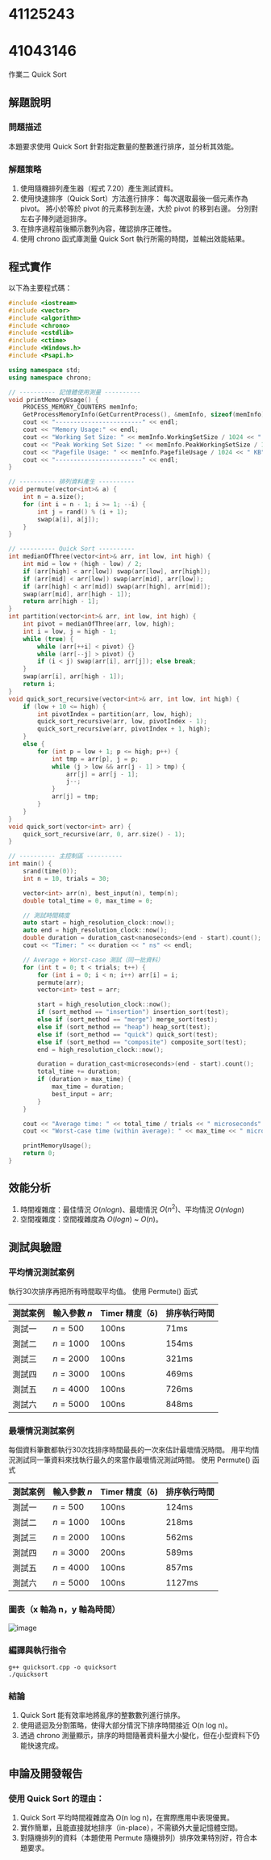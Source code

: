 # 41125243 
# 41043146

作業二 Quick Sort

## 解題說明

### 問題描述

本題要求使用 Quick Sort 針對指定數量的整數進行排序，並分析其效能。

### 解題策略

1. 使用隨機排列產生器（程式 7.20）產生測試資料。
2. 使用快速排序（Quick Sort）方法進行排序：
   每次選取最後一個元素作為 pivot。
   將小於等於 pivot 的元素移到左邊，大於 pivot 的移到右邊。
   分別對左右子陣列遞迴排序。
3. 在排序過程前後顯示數列內容，確認排序正確性。
4. 使用 chrono 函式庫測量 Quick Sort 執行所需的時間，並輸出效能結果。
## 程式實作

以下為主要程式碼：

```cpp
#include <iostream>
#include <vector>
#include <algorithm>
#include <chrono>
#include <cstdlib>
#include <ctime>
#include <Windows.h>
#include <Psapi.h>

using namespace std;
using namespace chrono;

// ---------- 記憶體使用測量 ----------
void printMemoryUsage() {
    PROCESS_MEMORY_COUNTERS memInfo;
    GetProcessMemoryInfo(GetCurrentProcess(), &memInfo, sizeof(memInfo));
    cout << "------------------------" << endl;
    cout << "Memory Usage:" << endl;
    cout << "Working Set Size: " << memInfo.WorkingSetSize / 1024 << " KB" << endl;
    cout << "Peak Working Set Size: " << memInfo.PeakWorkingSetSize / 1024 << " KB" << endl;
    cout << "Pagefile Usage: " << memInfo.PagefileUsage / 1024 << " KB" << endl;
    cout << "------------------------" << endl;
}

// ---------- 排列資料產生 ----------
void permute(vector<int>& a) {
    int n = a.size();
    for (int i = n - 1; i >= 1; --i) {
        int j = rand() % (i + 1);
        swap(a[i], a[j]);
    }
}

// ---------- Quick Sort ----------
int medianOfThree(vector<int>& arr, int low, int high) {
    int mid = low + (high - low) / 2;
    if (arr[high] < arr[low]) swap(arr[low], arr[high]);
    if (arr[mid] < arr[low]) swap(arr[mid], arr[low]);
    if (arr[high] < arr[mid]) swap(arr[high], arr[mid]);
    swap(arr[mid], arr[high - 1]);
    return arr[high - 1];
}
int partition(vector<int>& arr, int low, int high) {
    int pivot = medianOfThree(arr, low, high);
    int i = low, j = high - 1;
    while (true) {
        while (arr[++i] < pivot) {}
        while (arr[--j] > pivot) {}
        if (i < j) swap(arr[i], arr[j]); else break;
    }
    swap(arr[i], arr[high - 1]);
    return i;
}
void quick_sort_recursive(vector<int>& arr, int low, int high) {
    if (low + 10 <= high) {
        int pivotIndex = partition(arr, low, high);
        quick_sort_recursive(arr, low, pivotIndex - 1);
        quick_sort_recursive(arr, pivotIndex + 1, high);
    }
    else {
        for (int p = low + 1; p <= high; p++) {
            int tmp = arr[p], j = p;
            while (j > low && arr[j - 1] > tmp) {
                arr[j] = arr[j - 1];
                j--;
            }
            arr[j] = tmp;
        }
    }
}
void quick_sort(vector<int> arr) {
    quick_sort_recursive(arr, 0, arr.size() - 1);
}

// ---------- 主控制區 ----------
int main() {
    srand(time(0));
    int n = 10, trials = 30;

    vector<int> arr(n), best_input(n), temp(n);
    double total_time = 0, max_time = 0;

    // 測試時間精度
    auto start = high_resolution_clock::now();
    auto end = high_resolution_clock::now();
    double duration = duration_cast<nanoseconds>(end - start).count();
    cout << "Timer: " << duration << " ns" << endl;

    // Average + Worst-case 測試（同一批資料）
    for (int t = 0; t < trials; t++) {
        for (int i = 0; i < n; i++) arr[i] = i;
        permute(arr);
        vector<int> test = arr;

        start = high_resolution_clock::now();
        if (sort_method == "insertion") insertion_sort(test);
        else if (sort_method == "merge") merge_sort(test);
        else if (sort_method == "heap") heap_sort(test);
        else if (sort_method == "quick") quick_sort(test);
        else if (sort_method == "composite") composite_sort(test);
        end = high_resolution_clock::now();

        duration = duration_cast<microseconds>(end - start).count();
        total_time += duration;
        if (duration > max_time) {
            max_time = duration;
            best_input = arr;
        }
    }

    cout << "Average time: " << total_time / trials << " microseconds" << endl;
    cout << "Worst-case time (within average): " << max_time << " microseconds" << endl;

    printMemoryUsage();
    return 0;
}

```

## 效能分析

1. 時間複雜度：最佳情況 $O(nlogn)$、最壞情況 $O(n^2)$、平均情況 $O(nlogn)$
2. 空間複雜度：空間複雜度為 $O(logn)$ ~ $O(n)$。

## 測試與驗證

### 平均情況測試案例

執行30次排序再把所有時間取平均值。
使用 Permute() 函式

| 測試案例 | 輸入參數 $n$ | Timer 精度（δ) | 排序執行時間 |
|----------|--------------|--------------|-------------|
| 測試一   | $n = 500$    | 100ns        | 71ms        |
| 測試二   | $n = 1000$   | 100ns        | 154ms       |
| 測試三   | $n = 2000$   | 100ns        | 321ms       |
| 測試四   | $n = 3000$   | 100ns        | 469ms       |
| 測試五   | $n = 4000$   | 100ns        | 726ms       | 
| 測試六   | $n = 5000$   | 100ns        | 848ms       | 

### 最壞情況測試案例

每個資料筆數都執行30次找排序時間最長的一次來估計最壞情況時間。
用平均情況測試同一筆資料來找執行最久的來當作最壞情況測試時間。
使用 Permute() 函式

| 測試案例 | 輸入參數 $n$ | Timer 精度（δ) | 排序執行時間 |
|----------|--------------|--------------|-------------|
| 測試一   | $n = 500$    | 100ns        | 124ms       |
| 測試二   | $n = 1000$   | 100ns        | 218ms       |
| 測試三   | $n = 2000$   | 100ns        | 562ms       |
| 測試四   | $n = 3000$   | 200ns        | 589ms       |
| 測試五   | $n = 4000$   | 100ns        | 857ms       | 
| 測試六   | $n = 5000$   | 100ns        | 1127ms      | 

### 圖表（x 軸為 n，y 軸為時間）

![image](https://github.com/user-attachments/assets/816ac6b1-d72a-4a33-902c-8615724ec0a0)

### 編譯與執行指令

```shell
g++ quicksort.cpp -o quicksort
./quicksort
```

### 結論

1. Quick Sort 能有效率地將亂序的整數數列進行排序。
2. 使用遞迴及分割策略，使得大部分情況下排序時間接近 O(n log n)。
3. 透過 chrono 測量顯示，排序的時間隨著資料量大小變化，但在小型資料下仍能快速完成。

## 申論及開發報告

### 使用 Quick Sort 的理由：

1. Quick Sort 平均時間複雜度為 O(n log n)，在實際應用中表現優異。
2. 實作簡單，且能直接就地排序（in-place），不需額外大量記憶體空間。
3. 對隨機排列的資料（本題使用 Permute 隨機排列）排序效果特別好，符合本題要求。


